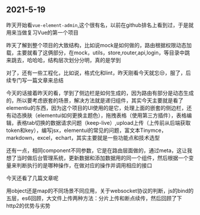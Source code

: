 ## 2021-5-19

昨天开始看`vue-element-admin`,这个很有名，以前在github排名上看到过，于是就用来当做复习Vue的第一个项目

昨天了解到整个项目的大致结构，比如说mock是如何做的，路由根据权限动态加载，主要就看了这俩部分，在mock，utils，store,router,api,login，等目录中跳来跳去，哈哈哈，结构层次划分分明，真的是学到

对了，还有一些工程化，比如说，格式化和lint，昨天刚看今天就忘😒，服了，后续专门写一篇文章来总结

今天的话接着昨天的看，学到了侧边栏是如何生成的，因为路由有部分是动态生成的，所以要考虑嵌套的场景，解决方法就是递归组件，其实今天主要就是看了elementiu的东西，因为这个项目的UI使用的是它，处理上面的嵌套的侧边栏，还有动态换肤（elementui如何更换主题色），拖拽表格（使用第三方插件），表格编辑，表格tab切换的数据请求问题（keep-live）,upload上传（上传前从后端获取token和key），编写jsx，elementui的常见的问题，富文本Tinymce，markdown，excel，echart，其实主要就是一些功能点和技术选型

还有一点，相同component不同参数，它是在路由层面做的，通过meta，这让我想了当时做后台管理系统，更新数据和添加数据用的同一个组件，然后根据一个变量来判断执行的是哪种操作，在做对应的操作并调用相应的接口

今天还看了几篇文章呢

用object还是map的不同场景不同应用，关于websocket协议的判断，js的bind的五层，es6回顾，大文件上传两种方法：分片上传和断点续传，然后回顾了下http2的优势与劣势

